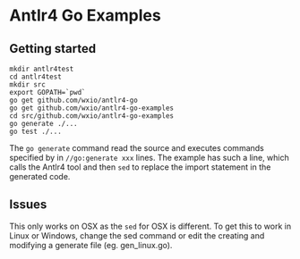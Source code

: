 # Antlr4 Go Examples

## Getting started

```
mkdir antlr4test
cd antlr4test
mkdir src
export GOPATH=`pwd`
go get github.com/wxio/antlr4-go
go get github.com/wxio/antlr4-go-examples
cd src/github.com/wxio/antlr4-go-examples
go generate ./...
go test ./...
```

The `go generate` command read the source and executes commands specified by in `//go:generate xxx` lines.
The example has such a line, which calls the Antlr4 tool and then `sed` to replace the import statement in the generated code.

## Issues
This only works on OSX as the `sed` for OSX is different.
To get this to work in Linux or Windows, change the sed command or edit the creating and modifying a generate file (eg. gen_linux.go).
